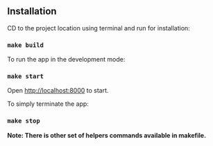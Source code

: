 ## Installation

CD to the project location using terminal and run for installation:

### `make build`

To run the app in the development mode:

### `make start`

Open [http://localhost:8000](http://localhost:8000) to start.

To simply terminate the app:

### `make stop`

**Note: There is other set of helpers commands available in makefile.**